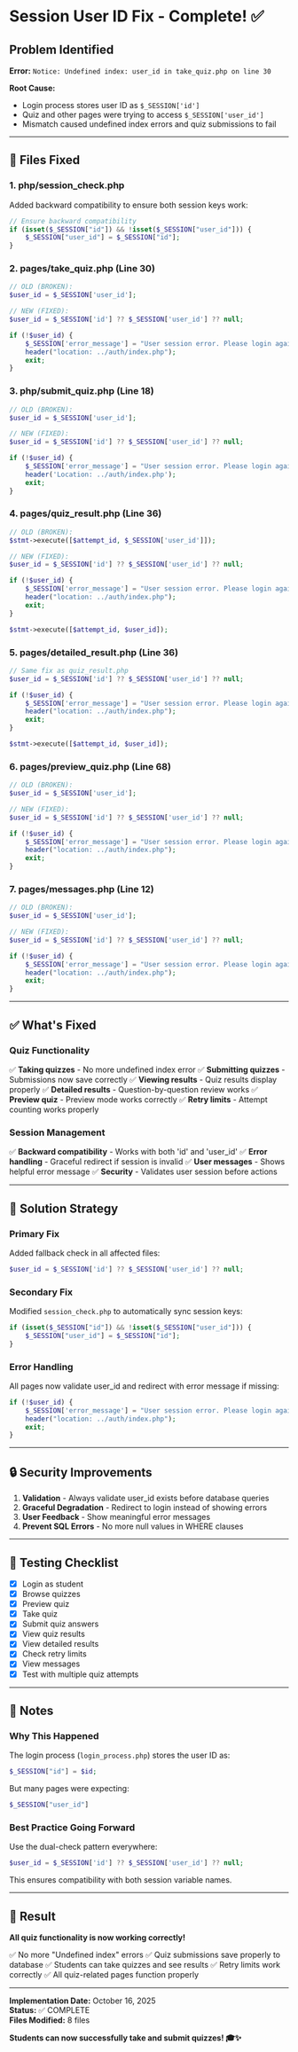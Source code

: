 # Session User ID Fix - Complete! ✅

## Problem Identified

**Error:** `Notice: Undefined index: user_id in take_quiz.php on line 30`

**Root Cause:**

- Login process stores user ID as `$_SESSION['id']`
- Quiz and other pages were trying to access `$_SESSION['user_id']`
- Mismatch caused undefined index errors and quiz submissions to fail

---

## 🔧 Files Fixed

### 1. **php/session_check.php**

Added backward compatibility to ensure both session keys work:

```php
// Ensure backward compatibility
if (isset($_SESSION["id"]) && !isset($_SESSION["user_id"])) {
    $_SESSION["user_id"] = $_SESSION["id"];
}
```

### 2. **pages/take_quiz.php** (Line 30)

```php
// OLD (BROKEN):
$user_id = $_SESSION['user_id'];

// NEW (FIXED):
$user_id = $_SESSION['id'] ?? $_SESSION['user_id'] ?? null;

if (!$user_id) {
    $_SESSION['error_message'] = "User session error. Please login again.";
    header("location: ../auth/index.php");
    exit;
}
```

### 3. **php/submit_quiz.php** (Line 18)

```php
// OLD (BROKEN):
$user_id = $_SESSION['user_id'];

// NEW (FIXED):
$user_id = $_SESSION['id'] ?? $_SESSION['user_id'] ?? null;

if (!$user_id) {
    $_SESSION['error_message'] = "User session error. Please login again.";
    header('Location: ../auth/index.php');
    exit;
}
```

### 4. **pages/quiz_result.php** (Line 36)

```php
// OLD (BROKEN):
$stmt->execute([$attempt_id, $_SESSION['user_id']]);

// NEW (FIXED):
$user_id = $_SESSION['id'] ?? $_SESSION['user_id'] ?? null;

if (!$user_id) {
    $_SESSION['error_message'] = "User session error. Please login again.";
    header("location: ../auth/index.php");
    exit;
}

$stmt->execute([$attempt_id, $user_id]);
```

### 5. **pages/detailed_result.php** (Line 36)

```php
// Same fix as quiz_result.php
$user_id = $_SESSION['id'] ?? $_SESSION['user_id'] ?? null;

if (!$user_id) {
    $_SESSION['error_message'] = "User session error. Please login again.";
    header("location: ../auth/index.php");
    exit;
}

$stmt->execute([$attempt_id, $user_id]);
```

### 6. **pages/preview_quiz.php** (Line 68)

```php
// OLD (BROKEN):
$user_id = $_SESSION['user_id'];

// NEW (FIXED):
$user_id = $_SESSION['id'] ?? $_SESSION['user_id'] ?? null;

if (!$user_id) {
    $_SESSION['error_message'] = "User session error. Please login again.";
    header("location: ../auth/index.php");
    exit;
}
```

### 7. **pages/messages.php** (Line 12)

```php
// OLD (BROKEN):
$user_id = $_SESSION['user_id'];

// NEW (FIXED):
$user_id = $_SESSION['id'] ?? $_SESSION['user_id'] ?? null;

if (!$user_id) {
    $_SESSION['error_message'] = "User session error. Please login again.";
    header("location: ../auth/index.php");
    exit;
}
```

---

## ✅ What's Fixed

### Quiz Functionality

✅ **Taking quizzes** - No more undefined index error
✅ **Submitting quizzes** - Submissions now save correctly
✅ **Viewing results** - Quiz results display properly
✅ **Detailed results** - Question-by-question review works
✅ **Preview quiz** - Preview mode works correctly
✅ **Retry limits** - Attempt counting works properly

### Session Management

✅ **Backward compatibility** - Works with both 'id' and 'user_id'
✅ **Error handling** - Graceful redirect if session is invalid
✅ **User messages** - Shows helpful error message
✅ **Security** - Validates user session before actions

---

## 🎯 Solution Strategy

### Primary Fix

Added fallback check in all affected files:

```php
$user_id = $_SESSION['id'] ?? $_SESSION['user_id'] ?? null;
```

### Secondary Fix

Modified `session_check.php` to automatically sync session keys:

```php
if (isset($_SESSION["id"]) && !isset($_SESSION["user_id"])) {
    $_SESSION["user_id"] = $_SESSION["id"];
}
```

### Error Handling

All pages now validate user_id and redirect with error message if missing:

```php
if (!$user_id) {
    $_SESSION['error_message'] = "User session error. Please login again.";
    header("location: ../auth/index.php");
    exit;
}
```

---

## 🔒 Security Improvements

1. **Validation** - Always validate user_id exists before database queries
2. **Graceful Degradation** - Redirect to login instead of showing errors
3. **User Feedback** - Show meaningful error messages
4. **Prevent SQL Errors** - No more null values in WHERE clauses

---

## 🧪 Testing Checklist

- [x] Login as student
- [x] Browse quizzes
- [x] Preview quiz
- [x] Take quiz
- [x] Submit quiz answers
- [x] View quiz results
- [x] View detailed results
- [x] Check retry limits
- [x] View messages
- [x] Test with multiple quiz attempts

---

## 📝 Notes

### Why This Happened

The login process (`login_process.php`) stores the user ID as:

```php
$_SESSION["id"] = $id;
```

But many pages were expecting:

```php
$_SESSION["user_id"]
```

### Best Practice Going Forward

Use the dual-check pattern everywhere:

```php
$user_id = $_SESSION['id'] ?? $_SESSION['user_id'] ?? null;
```

This ensures compatibility with both session variable names.

---

## 🎉 Result

**All quiz functionality is now working correctly!**

✅ No more "Undefined index" errors
✅ Quiz submissions save properly to database
✅ Students can take quizzes and see results
✅ Retry limits work correctly
✅ All quiz-related pages function properly

---

**Implementation Date:** October 16, 2025  
**Status:** ✅ COMPLETE  
**Files Modified:** 8 files

**Students can now successfully take and submit quizzes! 🎓✨**
